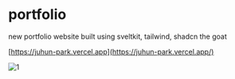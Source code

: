 # portfolio
new portfolio website built using sveltkit, tailwind, shadcn the goat

[https://juhun-park.vercel.app](https://juhun-park.vercel.app/)

![1](https://github.com/user-attachments/assets/1a58d67b-d385-4d63-a7c4-500f062a0966)
